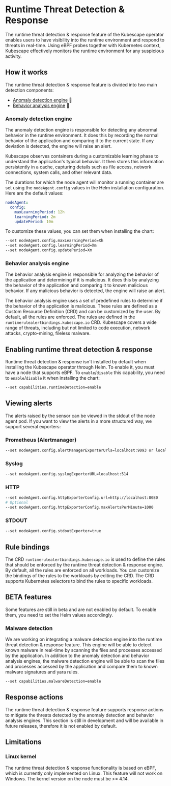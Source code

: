 # Runtime Threat Detection & Response
The runtime threat detection & response feature of the Kubescape operator enables users to have visibility into the runtime environment and respond to threats in real-time.
Using eBPF probes together with Kubernetes context, Kubescape effectively monitors the runtime environment for any suspicious activity.

## How it works
The runtime threat detection & response feature is divided into two main detection components: <br>
- [Anomaly detection engine](#Anomaly-detection-engine) 🔎 <br>
- [Behavior analysis engine](#Behavior-analysis-engine) 🧠

### Anomaly detection engine
The anomaly detection engine is responsible for detecting any abnormal behavior in the runtime environment. It does this by recording the normal behavior of the application and comparing it to the current state. If any deviation is detected, the engine will raise an alert.

Kubescape observes containers during a customizable learning phase to understand the application's typical behavior. It then stores this information persistently in a cache, capturing details such as file access, network connections, system calls, and other relevant data.

The durations for which the node agent will monitor a running container are set using the `nodeAgent.config` values in the Helm installation configuration.
Here are the default values:
```yaml
nodeAgent:
  config:
    maxLearningPeriod: 12h 
    learningPeriod: 2m
    updatePeriod: 10m
```
To customize these values, you can set them when installing the chart:
```bash
--set nodeAgent.config.maxLearningPeriod=Xh
--set nodeAgent.config.learningPeriod=Xm
--set nodeAgent.config.updatePeriod=Xm
```

### Behavior analysis engine
The behavior analysis engine is responsible for analyzing the behavior of the application and determining if it is malicious. It does this by analyzing the behavior of the application and comparing it to known malicious behavior. If any malicious behavior is detected, the engine will raise an alert.

The behavior analysis engine uses a set of predefined rules to determine if the behavior of the application is malicious. These rules are defined as a Custom Resource Definition (CRD) and can be customized by the user.
By default, all the rules are enforced.
The rules are defined in the `runtimerulealertbindings.kubescape.io` CRD.
Kubescape covers a wide range of threats, including but not limited to code execution, network attacks, crypto-mining, fileless malware.

## Enabling runtime threat detection & response
Runtime threat detection & response isn't installed by default when installing the Kubescape operator through Helm. 
To enable it, you must have a node that supports eBPF.
To `enable`/`disable` this capability, you need to `enable`/`disable` it when installing the chart:
```bash
--set capabilities.runtimeDetection=enable
```

## Viewing alerts
The alerts raised by the sensor can be viewed in the stdout of the node agent pod.
If you want to view the alerts in a more structured way, we support several exporters:<br>
### Prometheus (Alertmanager)
```bash
--set nodeAgent.config.alertManagerExporterUrls=localhost:9093 or localhost:9093,localhost:9094
```
### Syslog
```bash
--set nodeAgent.config.syslogExporterURL=localhost:514
```
### HTTP
```bash
--set nodeAgent.config.httpExporterConfig.url=http://localhost:8080
# Optional
--set nodeAgent.config.httpExporterConfig.maxAlertsPerMinute=1000
```
### STDOUT
```bash
--set nodeAgent.config.stdoutExporter=true
```

## Rule bindings
The CRD `runtimerulealertbindings.kubescape.io` is used to define the rules that should be enforced by the runtime threat detection & response engine.
By default, all the rules are enforced on all workloads.
You can customize the bindings of the rules to the workloads by editing the CRD.
The CRD supports Kubernetes selectors to bind the rules to specific workloads.

## BETA features
Some features are still in beta and are not enabled by default. To enable them, you need to set the Helm values accordingly.

### Malware detection
We are working on integrating a malware detection engine into the runtime threat detection & response feature. This engine will be able to detect known malware in real-time by scanning the files and processes accessed by the application.
In addition to the anomaly detection and behavior analysis engines, the malware detection engine will be able to scan the files and processes accessed by the application and compare them to known malware signatures and yara rules.
```bash
--set capabilities.malwareDetection=enable
```

## Response actions
The runtime threat detection & response feature supports response actions to mitigate the threats detected by the anomaly detection and behavior analysis engines.
This section is still in development and will be available in future releases, therefore it is not enabled by default.

## Limitations

### Linux kernel

The runtime threat detection & response functionality is based on eBPF, which is currently only implemented on Linux. This feature will not work on Windows. The kernel version on the node must be >= 4.14.
